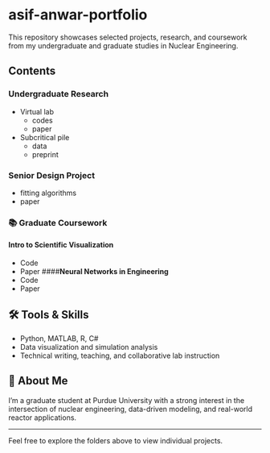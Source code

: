 # asif-anwar-portfolio

This repository showcases selected projects, research, and coursework from my undergraduate and graduate studies in Nuclear Engineering.

## Contents

### Undergraduate Research
- Virtual lab
  - codes
  - paper
- Subcritical pile
  - data
  - preprint

### Senior Design Project
- fitting algorithms
- paper
  

### 📚 Graduate Coursework
 #### **Intro to Scientific Visualization**
 - Code
 - Paper
 ####**Neural Networks in Engineering**
 - Code
 - Paper


## 🛠️ Tools & Skills
- Python, MATLAB, R, C#
- Data visualization and simulation analysis
- Technical writing, teaching, and collaborative lab instruction

## 📌 About Me
I’m a graduate student at Purdue University with a strong interest in the intersection of nuclear engineering, data-driven modeling, and real-world reactor applications.

---

Feel free to explore the folders above to view individual projects.
